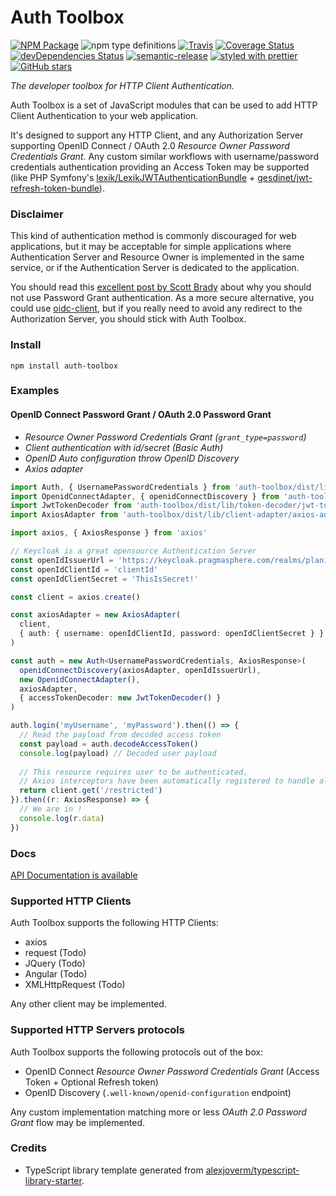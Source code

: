 # Auth Toolbox

[![NPM Package](https://img.shields.io/npm/v/auth-toolbox.svg)](https://www.npmjs.com/package/auth-toolbox)
![npm type definitions](https://img.shields.io/npm/types/auth-toolbox.svg)
[![Travis](https://img.shields.io/travis/Toilal/auth-toolbox.svg)](https://travis-ci.org/Toilal/auth-toolbox)
[![Coverage Status](https://coveralls.io/repos/github/Toilal/auth-toolbox/badge.svg?branch=master)](https://coveralls.io/github/Toilal/auth-toolbox?branch=master)
[![devDependencies Status](https://david-dm.org/Toilal/auth-toolbox/dev-status.svg)](https://david-dm.org/Toilal/auth-toolbox?type=dev)
[![semantic-release](https://img.shields.io/badge/%20%20%F0%9F%93%A6%F0%9F%9A%80-semantic--release-e10079.svg)](https://github.com/semantic-release/semantic-release)
[![styled with prettier](https://img.shields.io/badge/styled_with-prettier-ff69b4.svg)](https://github.com/prettier/prettier)
[![GitHub stars](https://img.shields.io/github/stars/Toilal/auth-toolbox.svg?style=social&label=Stars)](https://github.com/Toilal/auth-toolbox)

*The developer toolbox for HTTP Client Authentication.*

Auth Toolbox is a set of JavaScript modules that can be used to add HTTP Client Authentication 
to your web application.

It's designed to support any HTTP Client, and any Authorization Server supporting OpenID Connect 
/ OAuth 2.0 *Resource Owner Password Credentials Grant*. Any custom similar workflows with 
username/password credentials authentication providing an Access Token may be supported 
(like PHP Symfony's [lexik/LexikJWTAuthenticationBundle](https://github.com/lexik/LexikJWTAuthenticationBundle) + 
[gesdinet/jwt-refresh-token-bundle](https://github.com/gesdinet/JWTRefreshTokenBundle)).

### Disclaimer

This kind of authentication method is commonly discouraged for web applications, but it may be 
acceptable for simple applications where Authentication Server and Resource Owner is implemented in
the same service, or if the Authentication Server is dedicated to the application.

You should read this [excellent post by Scott Brady](https://www.scottbrady91.com/OAuth/Why-the-Resource-Owner-Password-Credentials-Grant-Type-is-not-Authentication-nor-Suitable-for-Modern-Applications)
about why you should not use Password Grant authentication. As a more secure alternative, you could 
use [oidc-client](https://github.com/IdentityModel/oidc-client-js), but if you really need to avoid 
any redirect to the Authorization Server, you should stick with Auth Toolbox.

### Install

```
npm install auth-toolbox
```

### Examples

#### OpenID Connect Password Grant / OAuth 2.0 Password Grant

 - *Resource Owner Password Credentials Grant (`grant_type=password`)*
 - *Client authentication with id/secret (Basic Auth)*
 - *OpenID Auto configuration throw OpenID Discovery*
 - *Axios adapter*

```typescript
import Auth, { UsernamePasswordCredentials } from 'auth-toolbox/dist/lib/auth-toolbox'
import OpenidConnectAdapter, { openidConnectDiscovery } from 'auth-toolbox/dist/lib/server-adapter/openid-connect-adapter'
import JwtTokenDecoder from 'auth-toolbox/dist/lib/token-decoder/jwt-token-decoder'
import AxiosAdapter from 'auth-toolbox/dist/lib/client-adapter/axios-adapter'

import axios, { AxiosResponse } from 'axios'

// Keycloak is a great opensource Authentication Server
const openIdIssuerUrl = 'https://keycloak.pragmasphere.com/realms/planireza'
const openIdClientId = 'clientId'
const openIdClientSecret = 'ThisIsSecret!'

const client = axios.create()

const axiosAdapter = new AxiosAdapter(
  client,
  { auth: { username: openIdClientId, password: openIdClientSecret } }
)

const auth = new Auth<UsernamePasswordCredentials, AxiosResponse>(
  openidConnectDiscovery(axiosAdapter, openIdIssuerUrl),
  new OpenidConnectAdapter(),
  axiosAdapter,
  { accessTokenDecoder: new JwtTokenDecoder() }
)

auth.login('myUsername', 'myPassword').then(() => {
  // Read the payload from decoded access token
  const payload = auth.decodeAccessToken()
  console.log(payload) // Decoded user payload
  
  // This resource requires user to be authenticated.
  // Axios interceptors have been automatically registered to handle all the authentication stuff.
  return client.get('/restricted')
}).then((r: AxiosResponse) => {
  // We are in !
  console.log(r.data)
})
```

### Docs

[API Documentation is available](https://toilal.github.io/auth-toolbox/)

### Supported HTTP Clients

Auth Toolbox supports the following HTTP Clients:
  
 - axios
 - request (Todo)
 - JQuery (Todo)
 - Angular (Todo)
 - XMLHttpRequest (Todo)
 
Any other client may be implemented.
 
### Supported HTTP Servers protocols

Auth Toolbox supports the following protocols out of the box:

 - OpenID Connect *Resource Owner Password Credentials Grant* (Access Token + Optional Refresh token)
 - OpenID Discovery (`.well-known/openid-configuration` endpoint)

Any custom implementation matching more or less *OAuth 2.0 Password Grant* flow may be implemented.

### Credits

 - TypeScript library template generated from [alexjoverm/typescript-library-starter](https://github.com/alexjoverm/typescript-library-starter).
